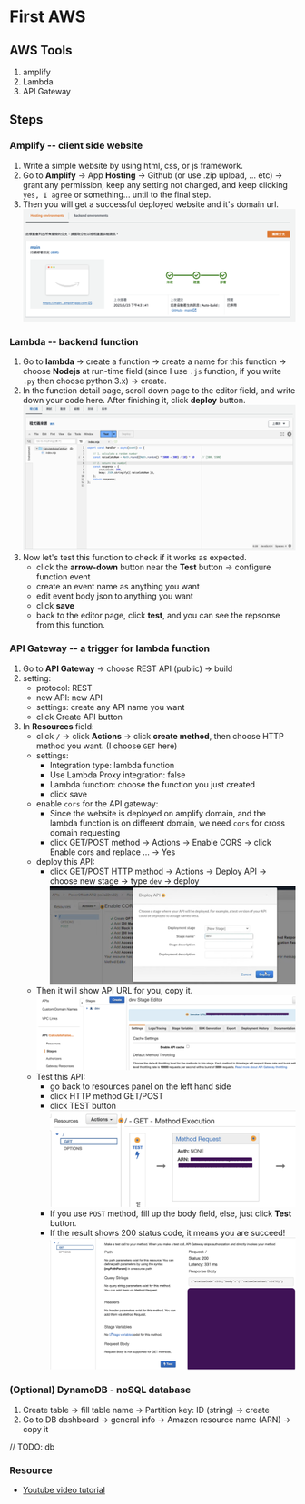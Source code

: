 # First AWS

## AWS Tools

1. amplify
2. Lambda
3. API Gateway

## Steps

### Amplify -- client side website

1. Write a simple website by using html, css, or js framework.
2. Go to **Amplify** -> App **Hosting** -> Github (or use .zip upload, ... etc) -> grant any permission, keep any setting not changed, and keep clicking `yes, I agree` or something... until to the final step.
3. Then you will get a successful deployed website and it's domain url.
   ![](./imgs/screenshot01.png)

### Lambda -- backend function

1. Go to **lambda** -> create a function -> create a name for this function -> choose **Nodejs** at run-time field (since I use `.js` function, if you write `.py` then choose python 3.x) -> create.
2. In the function detail page, scroll down page to the editor field, and write down your code here. After finishing it, click **deploy** button.
   ![](./imgs/screenshot02.png)
3. Now let's test this function to check if it works as expected.
   - click the **arrow-down** button near the **Test** button -> configure function event
   - create an event name as anything you want
   - edit event body json to anything you want
   - click **save**
   - back to the editor page, click **test**, and you can see the repsonse from this function.

### API Gateway -- a trigger for lambda function

1. Go to **API Gateway** -> choose REST API (public) -> build
2. setting:
   - protocol: REST
   - new API: new API
   - settings: create any API name you want
   - click Create API button
3. In **Resources** field:
   - click `/` -> click **Actions** -> click **create method**, then choose HTTP method you want. (I choose `GET` here)
   - settings:
     - Integration type: lambda function
     - Use Lambda Proxy integration: false
     - Lambda function: choose the function you just created
     - click save
   - enable `cors` for the API gateway:
     - Since the website is deployed on amplify domain, and the lambda function is on different domain, we need `cors` for cross domain requesting
     - click GET/POST method -> Actions -> Enable CORS -> click Enable cors and replace ... -> Yes
   - deploy this API:
     - click GET/POST HTTP method -> Actions -> Deploy API -> choose new stage -> type `dev` -> deploy
       ![](./imgs/screenshot03.png)
   - Then it will show API URL for you, copy it.
     ![](./imgs/screenshot06.png)
   - Test this API:
     - go back to resources panel on the left hand side
     - click HTTP method GET/POST
     - click TEST button
       ![](./imgs/screenshot04.png)
     - If you use `POST` method, fill up the body field, else, just click **Test** button.
     - If the result shows 200 status code, it means you are succeed!
       ![](./imgs/screenshot05.png)

### (Optional) DynamoDB - noSQL database

1. Create table -> fill table name -> Partition key: ID (string) -> create
2. Go to DB dashboard -> general info -> Amazon resource name (ARN) -> copy it

// TODO: db

### Resource

- [Youtube video tutorial](https://www.youtube.com/watch?v=7m_q1ldzw0U)
